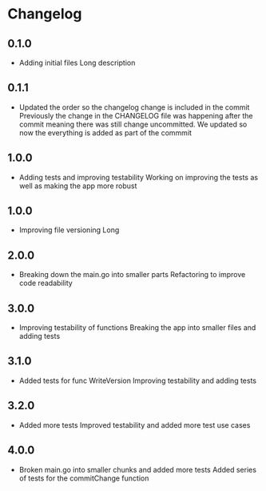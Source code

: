 # Changelog
## 0.1.0
- Adding initial files
  Long description
## 0.1.1
- Updated the order so the changelog change is included in the commit
  Previously the change in the CHANGELOG file was happening after the commit meaning there was still change uncommitted. We updated so now the everything is added as part of the commmit
## 1.0.0
- Adding tests and improving testability
  Working on improving the tests as well as making the app more robust
## 1.0.0
- Improving file versioning
  Long
## 2.0.0
- Breaking down the main.go into smaller parts
  Refactoring to improve code readability
## 3.0.0
- Improving testability of functions
  Breaking the app into smaller files and adding tests
## 3.1.0
- Added tests for func WriteVersion
  Improving testability and adding tests
## 3.2.0
- Added more tests
  Improved testability and added more test use cases
## 4.0.0
- Broken main.go into smaller chunks and added more tests
  Added series of tests for the commitChange function
